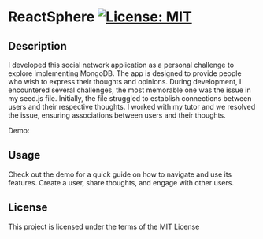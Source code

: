 # ReactSphere [![License: MIT](https://img.shields.io/badge/License-MIT-yellow.svg)](https://opensource.org/licenses/MIT)

## Description

I developed this social network application as a personal challenge to explore implementing MongoDB. The app is designed to provide people who wish to express their thoughts and opinions. During development, I encountered several challenges, the most memorable one was the issue in my seed.js file. Initially, the file struggled to establish connections between users and their respective thoughts. I worked with my tutor and we resolved the issue, ensuring associations between users and their thoughts.

Demo: 

## Usage

Check out the demo for a quick guide on how to navigate and use its features. Create a user, share thoughts, and engage with other users.
      
## License
  
This project is licensed under the terms of the MIT License 